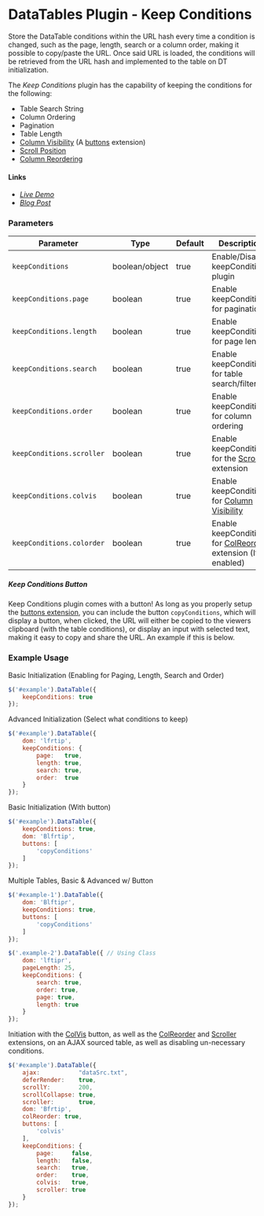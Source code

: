 # DataTables Plugin - Keep Conditions #

Store the DataTable conditions within the URL hash every time a condition is changed, such as the page, length, search or a column order, making it possible to copy/paste the URL. Once said URL is loaded, the conditions will be retrieved from the URL hash and implemented to the table on DT initialization.

The *Keep Conditions* plugin has the capability of keeping the conditions for the following:

* Table Search String
* Column Ordering
* Pagination
* Table Length
* [Column Visibility](http://datatables.net/reference/button/colvis) (A [buttons](http://datatables.net/extensions/buttons/) extension)
* [Scroll Position](https://datatables.net/extensions/scroller/)
* [Column Reordering](http://datatables.net/extensions/colreorder/)

#### Links ####
* *[Live Demo](http://www.linuxdigest.org/misc/script_examples/DataTables-Keep-Conditions/examples/)*
* *[Blog Post](http://www.linuxdigest.org/blog/2015/11/17/datatables-keep-conditions-plugin-link-to-the-exact-settings-within-the-current-table/)*

### Parameters ###
Parameter 			  		| Type 		  		| Default 	| Description
--------------------------- | ----------------- | --------- | ------------
`keepConditions`	  		| boolean/object	| true	  	| Enable/Disable keepConditions plugin
`keepConditions.page` 		| boolean		  	| true	  	| Enable keepConditions for pagination
`keepConditions.length` 	| boolean		  	| true	  	| Enable keepConditions for page length
`keepConditions.search` 	| boolean		  	| true	  	| Enable keepConditions for table search/filter
`keepConditions.order` 		| boolean		  	| true	  	| Enable keepConditions for column ordering
`keepConditions.scroller` 	| boolean		  	| true	  	| Enable keepConditions for the [Scroller](https://datatables.net/extensions/scroller/) extension
`keepConditions.colvis` 	| boolean		  	| true	  	| Enable keepConditions for [Column Visibility](http://datatables.net/reference/button/colvis)
`keepConditions.colorder`	| boolean			| true		| Enable keepConditions for [ColReorder](http://datatables.net/extensions/colreorder/) extension (If enabled)

##### Keep Conditions Button #####
Keep Conditions plugin comes with a button! As long as you properly setup the [buttons extension](http://datatables.net/extensions/buttons/), you can include the button `copyConditions`, which will display a button, when clicked, the URL will either be copied to the viewers clipboard (with the table conditions), or display an input with selected text, making it easy to copy and share the URL. An example if this is below.


### Example Usage ###

Basic Initialization (Enabling for Paging, Length, Search and Order)

```javascript
$('#example').DataTable({
    keepConditions: true
});
```

Advanced Initialization (Select what conditions to keep)

```javascript
$('#example').DataTable({
    dom: 'lfrtip',
    keepConditions: {
        page:   true,
        length: true,
        search: true,
        order:  true
    }
});
```

Basic Initialization (With button)

```javascript
$('#example').DataTable({
    keepConditions: true,
    dom: 'Blfrtip',
    buttons: [
        'copyConditions'
    ]
});
```

Multiple Tables, Basic & Advanced w/ Button

```javascript
$('#example-1').DataTable({
    dom: 'Blftipr',
    keepConditions: true,
    buttons: [
        'copyConditions'
    ]
});

$('.example-2').DataTable({ // Using Class
    dom: 'lftipr',
    pageLength: 25,
    keepConditions: {
        search: true,
        order: true,
        page: true,
        length: true
    }
});
```

Initiation with the [ColVis](http://datatables.net/reference/button/colvis) button, as well as the [ColReorder](http://datatables.net/extensions/colreorder/)  and [Scroller](https://datatables.net/extensions/scroller/) extensions, on an AJAX sourced table, as well as disabling un-necessary conditions.

```javascript
$('#example').DataTable({
    ajax:           "dataSrc.txt",
    deferRender:    true,
    scrollY:        200,
    scrollCollapse: true,
    scroller:       true,
    dom: 'Bfrtip',
    colReorder: true,
    buttons: [
        'colvis'
    ],
    keepConditions: {
        page:     false,
        length:   false,
        search:   true,
        order:    true,
        colvis:   true,
        scroller: true
    }
});
```
